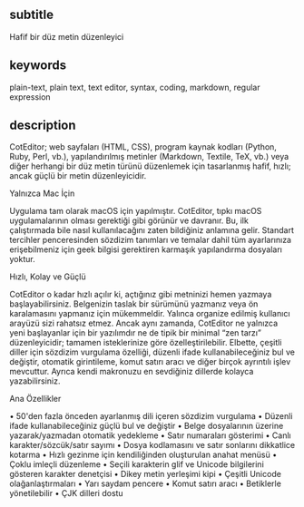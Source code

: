 
subtitle
-----------

Hafif bir düz metin düzenleyici


keywords
-----------

plain-text, plain text, text editor, syntax, coding, markdown, regular expression


description
-----------

CotEditor; web sayfaları (HTML, CSS), program kaynak kodları (Python, Ruby, Perl, vb.), yapılandırılmış metinler (Markdown, Textile, TeX, vb.) veya diğer herhangi bir düz metin türünü düzenlemek için tasarlanmış hafif, hızlı; ancak güçlü bir metin düzenleyicidir.


Yalnızca Mac İçin

Uygulama tam olarak macOS için yapılmıştır. CotEditor, tıpkı macOS uygulamalarının olması gerektiği gibi görünür ve davranır. Bu, ilk çalıştırmada bile nasıl kullanılacağını zaten bildiğiniz anlamına gelir. Standart tercihler penceresinden sözdizim tanımları ve temalar dahil tüm ayarlarınıza erişebilmeniz için geek bilgisi gerektiren karmaşık yapılandırma dosyaları yoktur.

Hızlı, Kolay ve Güçlü

CotEditor o kadar hızlı açılır ki, açtığınız gibi metninizi hemen yazmaya başlayabilirsiniz. Belgenizin taslak bir sürümünü yazmanız veya ön karalamasını yapmanız için mükemmeldir. Yalınca organize edilmiş kullanıcı arayüzü sizi rahatsız etmez. Ancak aynı zamanda, CotEditor ne yalnızca yeni başlayanlar için bir yazılımdır ne de tipik bir minimal “zen tarzı” düzenleyicidir; tamamen isteklerinize göre özelleştirilebilir. Elbette, çeşitli diller için sözdizim vurgulama özelliği, düzenli ifade kullanabileceğiniz bul ve değiştir, otomatik girintileme, komut satırı aracı ve diğer birçok ayrıntılı işlev mevcuttur. Ayrıca kendi makronuzu en sevdiğiniz dillerde kolayca yazabilirsiniz.

Ana Özellikler

• 50'den fazla önceden ayarlanmış dili içeren sözdizim vurgulama
• Düzenli ifade kullanabileceğiniz güçlü bul ve değiştir
• Belge dosyalarının üzerine yazarak/yazmadan otomatik yedekleme
• Satır numaraları gösterimi
• Canlı karakter/sözcük/satır sayımı
• Dosya kodlamasını ve satır sonlarını dikkatlice kotarma
• Hızlı gezinme için kendiliğinden oluşturulan anahat menüsü
• Çoklu imleçli düzenleme
• Seçili karakterin glif ve Unicode bilgilerini gösteren karakter denetçisi
• Dikey metin yerleşimi kipi
• Çeşitli Unicode olağanlaştırmaları
• Yarı saydam pencere
• Komut satırı aracı
• Betiklerle yönetilebilir
• ÇJK dilleri dostu

